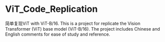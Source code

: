 # ViT_Code_Replication
简单复现ViT with ViT-B/16. This is a project for replicate the Vision Transformer (ViT) base model (ViT-B/16). The project includes Chinese and English comments for ease of study and reference.

